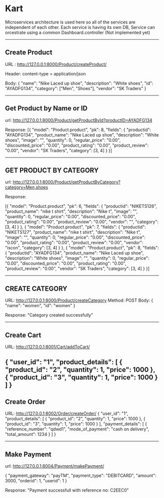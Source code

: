 # Kart



Microservices architecture is used here so all of the services are independent of each other.
Each service is having its own DB,
Service can orcestrate using a common Dashboard.controller (Not implemented yet)


----------------------------------------------------
Create Product
--------------------------------------------------
URL : http://127.0.0.1:8000/Product/createProduct/

Header: content-type = application/json

Body: 
{
"name": "Nike Laced up shoe",
"description": "White shoes",
"id": "AYADFG134",
"category": ["Men", "Shoes"],
"vendor": "SK Traders"
}

---------------------------------------------------
Get Product by Name or ID
---------------------------------------------------
url: http://127.0.0.1:8000/Product/getProductById?productID=AYADFG134

Response:
[{
  "model": "Product.product",
  "pk": 8,
  "fields": {
    "productid": "AYADFG134",
    "product_name": "Nike Laced up shoe",
    "description": "White shoes",
    "image": "",
    "quantity": 0,
    "regular_price": "0.00",
    "discounted_price": "0.00",
    "product_rating": "0.00",
    "product_review": "0.00",
    "vendor": "SK Traders",
    "category": [3, 4]
  }
}]

-----------------------------------------------------
GET PRODUCT BY CATEGORY
------------------------------------------------------
url: http://127.0.0.1:8000/Product/getProductByCategory?category=Men,shoes

Response: 

[{
  "model": "Product.product",
  "pk": 6,
  "fields": {
    "productid": "NIKETS126",
    "product_name": "nike t shirt",
    "description": "Nike t",
    "image": "",
    "quantity": 0,
    "regular_price": "0.00",
    "discounted_price": "0.00",
    "product_rating": "0.00",
    "product_review": "0.00",
    "vendor": "",
    "category": [3, 4]
  }
}, {
  "model": "Product.product",
  "pk": 7,
  "fields": {
    "productid": "NIKETS127",
    "product_name": "nike t shirt",
    "description": "Nike t",
    "image": "",
    "quantity": 0,
    "regular_price": "0.00",
    "discounted_price": "0.00",
    "product_rating": "0.00",
    "product_review": "0.00",
    "vendor": "iscon",
    "category": [3, 4]
  }
}, {
  "model": "Product.product",
  "pk": 8,
  "fields": {
    "productid": "AYADFG134",
    "product_name": "Nike Laced up shoe",
    "description": "White shoes",
    "image": "",
    "quantity": 0,
    "regular_price": "0.00",
    "discounted_price": "0.00",
    "product_rating": "0.00",
    "product_review": "0.00",
    "vendor": "SK Traders",
    "category": [3, 4]
  }
}]

---------------------------------------------------
CREATE CATEGORY
----------------------------------------------------
URL: http://127.0.0.1:8000/Product/createCategory
Method: POST
Body:
{
"name": "women",
"id": "women"
}

Response: "Category created successfully"


----------------------------------------------------
Create Cart
----------------------------------------------------

URL: http://127.0.0.1:8001/Cart/addToCart/

{
	"user_id": "1",
	"product_details": [
		{
			"product_id": "2",
			"quantity": 1,
			"price": 1000
		},
		{
			"product_id": "3",
			"quantity": 1,
			"price": 1000
		}
	]
}
--------------------------------------------------
Create Order
--------------------------------------------------

URL: http://127.0.0.1:8002/Order/createOrder/
{
	"user_id": "1",
	"product_details": [
		{
			"product_id": "2",
			"quantity": 1,
			"price": 1000
		},
		{
			"product_id": "3",
			"quantity": 1,
			"price": 1000
		}
	],
	"payment_details": [
		{
			"reference_number": "qdwd1",
			"mode_of_payment": "cash on delivery",
			"total_amount": 1234
		}
	]
}

----------------------------------------------------
Make Payment
-------------------------------------------------------
url: http://127.0.0.1:8004/Payment/makePayment/

{
	"payment_gateway": "payTM",
	"payment_type": "DEBITCARD",
	"amount": 3000,
	"orderid": 1,
	"userid": 1
}


Response: "Payment successfull with reference no:  C2EEC0"
